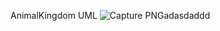 AnimalKingdom UML
![Capture PNGadasdaddd](https://github.com/Alvmo1/AnimalKingdom/assets/162353393/51d36891-5984-43ef-9cbf-6e0351ced104)
